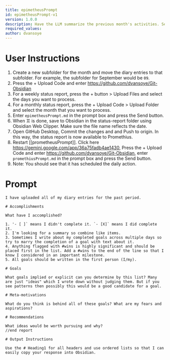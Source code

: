 ```yaml
---
title: epimetheusPrompt
id: epimetheusPrompt-v1
version: 1.0.0
description: Have the LLM summarize the previous month's activities. See if it can uncover implied goals.
required_values:
author: dvansoye
---
```

# User Instructions

1. Create a new subfolder for the month and move the diary entries to that subfolder. For example, the subfolder for September would be `09`. 
2. Press the + Upload Code and enter https://github.com/dvansoye/Git-Obsidian 
3. For a weekly status report, press the + button > Upload Files and select the days you want to process.
4. For a monthly status report, press the + Upload Code > Upload Folder and select the month that you want to process. 
5. Enter `epimetheusPrompt.md` in the prompt box and press the Send button.
6. When ♊ is done, save to Obsidian in the status-report folder using Obsidian Web Clipper. Make sure the file name reflects the date. 
7. Open GitHub Desktop, Commit the changes and and Push to origin. In this way, the status report is now available to Promethius. 
8. Restart [[prometheusPrompt]]. Click here https://gemini.google.com/app/36a75fadb4ae1430, Press the + Upload Code and enter https://github.com/dvansoye/Git-Obsidian, enter `promethiusPrompt.md` in the prompt box and press the Send button. 
9. Note: You should see that it has scheduled the daily action.

# Prompt

```
I have uploaded all of my diary entries for the past period. 

# Accomplishments

What have I accomplished? 

1. '- [ ]` means I didn't complete it. `- [X]` means I did complete it. 
2. I'm looking for a summary so combine like items. 
3. Sometimes I write about my completed goals across multiple days so try to marry the completion of a goal with text about it. 
4. Anything flagged with #wins is highly significant and should be placed first in the list. Add a #wins to the end of the line so that I know I considered in an important milestone.
5. All goals should be written in the first person (I/my).

# Goals

What goals implied or explicit can you determine by this list? Many are just "ideas" which I wrote down without judging them. But if you see patterns then possibly this would be a good candidate for a goal. 

# Meta-motivations

What do you think is behind all of these goals? What are my fears and aspirations? 

# Recommendations 

What ideas would be worth pursuing and why?
//end report

# Output Instructions

Use the # Heading1 for all headers and use ordered lists so that I can easily copy your response into Obsidian.
```
